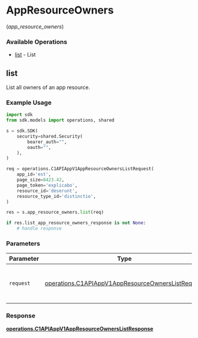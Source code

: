 # AppResourceOwners
(*app_resource_owners*)

### Available Operations

* [list](#list) - List

## list

List all owners of an app resource.

### Example Usage

```python
import sdk
from sdk.models import operations, shared

s = sdk.SDK(
    security=shared.Security(
        bearer_auth="",
        oauth="",
    ),
)

req = operations.C1APIAppV1AppResourceOwnersListRequest(
    app_id='est',
    page_size=8423.42,
    page_token='explicabo',
    resource_id='deserunt',
    resource_type_id='distinctio',
)

res = s.app_resource_owners.list(req)

if res.list_app_resource_owners_response is not None:
    # handle response
```

### Parameters

| Parameter                                                                                                              | Type                                                                                                                   | Required                                                                                                               | Description                                                                                                            |
| ---------------------------------------------------------------------------------------------------------------------- | ---------------------------------------------------------------------------------------------------------------------- | ---------------------------------------------------------------------------------------------------------------------- | ---------------------------------------------------------------------------------------------------------------------- |
| `request`                                                                                                              | [operations.C1APIAppV1AppResourceOwnersListRequest](../../models/operations/c1apiappv1appresourceownerslistrequest.md) | :heavy_check_mark:                                                                                                     | The request object to use for the request.                                                                             |


### Response

**[operations.C1APIAppV1AppResourceOwnersListResponse](../../models/operations/c1apiappv1appresourceownerslistresponse.md)**

